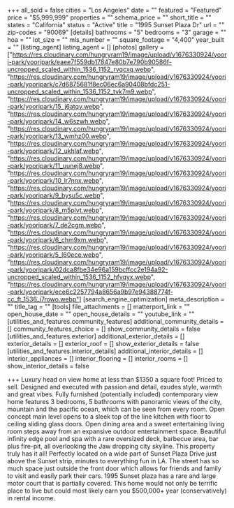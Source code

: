 +++
all_sold = false
cities = "Los Angeles"
date = ""
featured = "Featured"
price = "$5,999,999"
properties = ""
schema_price = ""
short_title = ""
states = "California"
status = "Active"
title = "1995 Sunset Plaza Dr"
url = ""
zip-codes = "90069"
[details]
bathrooms = "5"
bedrooms = "3"
garage = ""
hoa = ""
lot_size = ""
mls_number = ""
square_footage = "4,400"
year_built = ""
[listing_agent]
listing_agent = []
[photos]
gallery = ["https://res.cloudinary.com/hungryram19/image/upload/v1676330924/yoori-park/yooripark/eaee7f559db17847e80b7e790b90586f-uncropped_scaled_within_1536_1152_rvqcxq.webp", "https://res.cloudinary.com/hungryram19/image/upload/v1676330924/yoori-park/yooripark/c7d6875681f8ec06ec6a90408bfdc251-uncropped_scaled_within_1536_1152_tvk7m9.webp", "https://res.cloudinary.com/hungryram19/image/upload/v1676330924/yoori-park/yooripark/15_j6atqv.webp", "https://res.cloudinary.com/hungryram19/image/upload/v1676330924/yoori-park/yooripark/14_w6szwh.webp", "https://res.cloudinary.com/hungryram19/image/upload/v1676330924/yoori-park/yooripark/13_wmhz00.webp", "https://res.cloudinary.com/hungryram19/image/upload/v1676330924/yoori-park/yooripark/12_ukhlaf.webp", "https://res.cloudinary.com/hungryram19/image/upload/v1676330924/yoori-park/yooripark/11_uunej8.webp", "https://res.cloudinary.com/hungryram19/image/upload/v1676330924/yoori-park/yooripark/10_lr7nnx.webp", "https://res.cloudinary.com/hungryram19/image/upload/v1676330924/yoori-park/yooripark/9_bysu5c.webp", "https://res.cloudinary.com/hungryram19/image/upload/v1676330924/yoori-park/yooripark/8_m5plvt.webp", "https://res.cloudinary.com/hungryram19/image/upload/v1676330924/yoori-park/yooripark/7_de2cgm.webp", "https://res.cloudinary.com/hungryram19/image/upload/v1676330924/yoori-park/yooripark/6_chm9xm.webp", "https://res.cloudinary.com/hungryram19/image/upload/v1676330924/yoori-park/yooripark/5_l60ece.webp", "https://res.cloudinary.com/hungryram19/image/upload/v1676330924/yoori-park/yooripark/02dca8fbe34e96a159bcffcc2e194a92-uncropped_scaled_within_1536_1152_hfvqyx.webp", "https://res.cloudinary.com/hungryram19/image/upload/v1676330924/yoori-park/yooripark/ece6c2257794a8656a9b97e94388774f-cc_ft_1536_i7rowo.webp"]
[search_engine_optimization]
meta_description = ""
title_tag = ""
[tools]
file_attachments = []
matterport_link = ""
open_house_date = ""
open_house_details = ""
youtube_link = ""
[utilities_and_features.community_features]
additional_community_details = []
community_features_choice = []
show_community_details = false
[utilities_and_features.exterior]
additional_exterior_details = []
exterior_details = []
exterior_roof = []
show_exterior_details = false
[utilities_and_features.interior_details]
additional_interior_details = []
interior_appliances = []
interior_flooring = []
interior_rooms = []
show_interior_details = false

+++
Luxury head on view home at less than $1350 a square foot! Priced to sell. Designed and executed with passion and detail, exudes style, warmth and great vibes. Fully furnished (potentially included) contemporary view home features 3 bedrooms, 5 bathrooms with panoramic views of the city, mountain and the pacific ocean, which can be seen from every room. Open concept main level opens to a sleek top of the line kitchen with floor to ceiling sliding glass doors. Open dining area and a sweet entertaining living room steps away from an expansive outdoor entertainment space. Beautiful infinity edge pool and spa with a rare oversized deck, barbecue area, bar plus fire-pit, all overlooking the Jaw dropping city skyline. This property truly has it all! Perfectly located on a wide part of Sunset Plaza Drive just above the Sunset strip, minutes to everything fun in LA. The street has so much space just outside the front door which allows for friends and family to visit and easily park their cars. 1995 Sunset plaza has a rare and large motor court that is partially covered. This home would not only be terrific place to live but could most likely earn you $500,000+ year (conservatively) in rental income.
